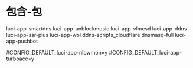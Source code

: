 # 包含-包

luci-app-smartdns
luci-app-unblockmusic
luci-app-vlmcsd
luci-app-ddns
luci-app-ssr-plus
luci-app-wol
ddns-scripts_cloudflare
dnsmasq-full
luci-app-pushbot

#CONFIG_DEFAULT_luci-app-nlbwmon=y
#CONFIG_DEFAULT_luci-app-turboacc=y